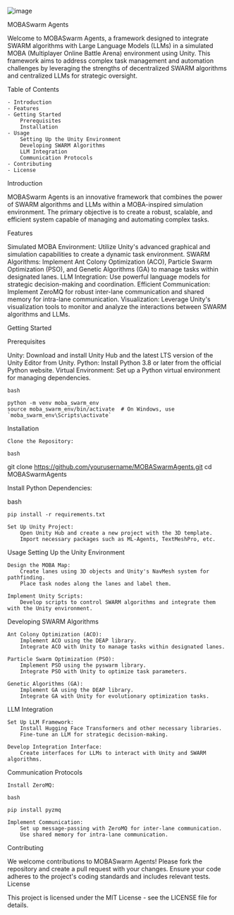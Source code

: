 ![image](https://github.com/RichardAragon/MOBASwarmAgents/assets/138004861/2f63bee0-87b1-4dde-a275-7bf9ae927c1b)

MOBASwarm Agents

Welcome to MOBASwarm Agents, a framework designed to integrate SWARM algorithms with Large Language Models (LLMs) in a simulated MOBA (Multiplayer Online Battle Arena) environment using Unity. This framework aims to address complex task management and automation challenges by leveraging the strengths of decentralized SWARM algorithms and centralized LLMs for strategic oversight.

Table of Contents

    - Introduction
    - Features
    - Getting Started
        Prerequisites
        Installation
    - Usage
        Setting Up the Unity Environment
        Developing SWARM Algorithms
        LLM Integration
        Communication Protocols
    - Contributing
    - License

Introduction

MOBASwarm Agents is an innovative framework that combines the power of SWARM algorithms and LLMs within a MOBA-inspired simulation environment. The primary objective is to create a robust, scalable, and efficient system capable of managing and automating complex tasks.

Features

Simulated MOBA Environment: Utilize Unity's advanced graphical and simulation capabilities to create a dynamic task environment.
SWARM Algorithms: Implement Ant Colony Optimization (ACO), Particle Swarm Optimization (PSO), and Genetic Algorithms (GA) to manage tasks within designated lanes.
LLM Integration: Use powerful language models for strategic decision-making and coordination.
Efficient Communication: Implement ZeroMQ for robust inter-lane communication and shared memory for intra-lane communication.
Visualization: Leverage Unity's visualization tools to monitor and analyze the interactions between SWARM algorithms and LLMs.

Getting Started

Prerequisites

Unity: Download and install Unity Hub and the latest LTS version of the Unity Editor from Unity.
Python: Install Python 3.8 or later from the official Python website.
Virtual Environment: Set up a Python virtual environment for managing dependencies.

    bash

    python -m venv moba_swarm_env
    source moba_swarm_env/bin/activate  # On Windows, use `moba_swarm_env\Scripts\activate`

Installation

    Clone the Repository:

    bash

git clone https://github.com/yourusername/MOBASwarmAgents.git
cd MOBASwarmAgents

Install Python Dependencies:

bash

    pip install -r requirements.txt

    Set Up Unity Project:
        Open Unity Hub and create a new project with the 3D template.
        Import necessary packages such as ML-Agents, TextMeshPro, etc.

Usage
Setting Up the Unity Environment

    Design the MOBA Map:
        Create lanes using 3D objects and Unity's NavMesh system for pathfinding.
        Place task nodes along the lanes and label them.

    Implement Unity Scripts:
        Develop scripts to control SWARM algorithms and integrate them with the Unity environment.

Developing SWARM Algorithms

    Ant Colony Optimization (ACO):
        Implement ACO using the DEAP library.
        Integrate ACO with Unity to manage tasks within designated lanes.

    Particle Swarm Optimization (PSO):
        Implement PSO using the pyswarm library.
        Integrate PSO with Unity to optimize task parameters.

    Genetic Algorithms (GA):
        Implement GA using the DEAP library.
        Integrate GA with Unity for evolutionary optimization tasks.

LLM Integration

    Set Up LLM Framework:
        Install Hugging Face Transformers and other necessary libraries.
        Fine-tune an LLM for strategic decision-making.

    Develop Integration Interface:
        Create interfaces for LLMs to interact with Unity and SWARM algorithms.

Communication Protocols

    Install ZeroMQ:

    bash

    pip install pyzmq

    Implement Communication:
        Set up message-passing with ZeroMQ for inter-lane communication.
        Use shared memory for intra-lane communication.

Contributing

We welcome contributions to MOBASwarm Agents! Please fork the repository and create a pull request with your changes. Ensure your code adheres to the project's coding standards and includes relevant tests.
License

This project is licensed under the MIT License - see the LICENSE file for details.
